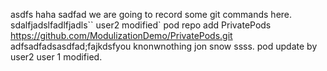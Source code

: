 asdfs
haha  sadfad we are going to record some git commands here.
sdalfjadslfadlfjadls``
user2 modified`
pod repo add PrivatePods https://github.com/ModulizationDemo/PrivatePods.git
adfsadfadsasdfad;fajkdsfyou knonwnothing jon snow  ssss.
pod update by user2
user 1 modified.
```
